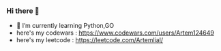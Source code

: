 ### Hi there 👋
- 🌱 I’m currently learning Python,GO
- here's my codewars : https://www.codewars.com/users/Artem124649
- here's my leetcode : https://leetcode.com/Artemlial/
